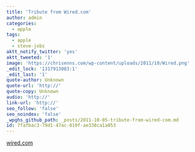 ```yaml
---
title: 'Tribute from Wired.com'
author: admin
categories:
  - apple
tags:
  - apple
  - steve-jobs
aktt_notify_twitter: 'yes'
aktt_tweeted: '1'
image: 'https://chrisenns.com/wp-content/uploads/2011/10/Wired.png'
_edit_lock: '1317913083:1'
_edit_last: '1'
quote-author: Unknown
quote-url: 'http://'
quote-copy: Unknown
audio: 'http://'
link-url: 'http://'
seo_follow: 'false'
seo_noindex: 'false'
_wpghs_github_path: _posts/2011-10-05-tribute-from-wired-com.md
id: 7fafbac3-79d1-47ac-819f-ae338ca1a053
---
```

<p><a href="http://www.wired.com/">wired.com</a></p>
